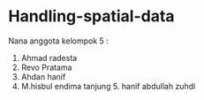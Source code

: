 # Handling-spatial-data
Nana anggota kelompok 5 :
1. Ahmad radesta
2. Revo Pratama
3. Ahdan hanif
4. M.hisbul endima tanjung
5. ⁠hanif abdullah zuhdi
